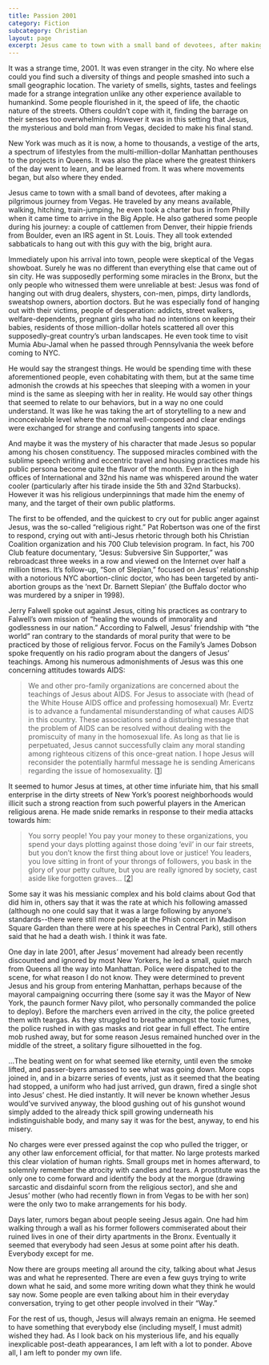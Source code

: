 ```yaml
---
title: Passion 2001
category: Fiction
subcategory: Christian
layout: page
excerpt: Jesus came to town with a small band of devotees, after making a pilgrimous journey from Vegas.
---
```


It was a strange time, 2001. It was even stranger in the city. No where else could you find such a diversity of things and people smashed into such a small geographic location. The variety of smells, sights, tastes and feelings made for a strange integration unlike any other experience available to humankind. Some people flourished in it, the speed of life, the chaotic nature of the streets. Others couldn’t cope with it, finding the barrage on their senses too overwhelming. However it was in this setting that Jesus, the mysterious and bold man from Vegas, decided to make his final stand.

New York was much as it is now, a home to thousands, a vestige of the arts, a spectrum of lifestyles from the multi-million-dollar Manhattan penthouses to the projects in Queens. It was also the place where the greatest thinkers of the day went to learn, and be learned from. It was where movements began, but also where they ended.

Jesus came to town with a small band of devotees, after making a pilgrimous journey from Vegas. He traveled by any means available, walking, hitching, train-jumping, he even took a charter bus in from Philly when it came time to arrive in the Big Apple. He also gathered some people during his journey: a couple of cattlemen from Denver, their hippie friends from Boulder, even an IRS agent in St. Louis. They all took extended sabbaticals to hang out with this guy with the big, bright aura.

Immediately upon his arrival into town, people were skeptical of the Vegas showboat. Surely he was no different than everything else that came out of sin city. He was supposedly performing some miracles in the Bronx, but the only people who witnessed them were unreliable at best: Jesus was fond of hanging out with drug dealers, shysters, con-men, pimps, dirty landlords, sweatshop owners, abortion doctors. But he was especially fond of hanging out with their victims, people of desperation: addicts, street walkers, welfare-dependents, pregnant girls who had no intentions on keeping their babies, residents of those million-dollar hotels scattered all over this supposedly-great country’s urban landscapes. He even took time to visit Mumia Abu-Jamal when he passed through Pennsylvania the week before coming to NYC.

He would say the strangest things. He would be spending time with these aforementioned people, even cohabitating with them, but at the same time admonish the crowds at his speeches that sleeping with a women in your mind is the same as sleeping with her in reality. He would say other things that seemed to relate to our behaviors, but in a way no one could understand. It was like he was taking the art of storytelling to a new and inconceivable level where the normal well-composed and clear endings were exchanged for strange and confusing tangents into space.

And maybe it was the mystery of his character that made Jesus so popular among his chosen constituency. The supposed miracles combined with the sublime speech writing and eccentric travel and housing practices made his public persona become quite the flavor of the month. Even in the high offices of International and 32nd his name was whispered around the water cooler (particularly after his tirade inside the 5th and 32nd Starbucks). However it was his religious underpinnings that made him the enemy of many, and the target of their own public platforms.

The first to be offended, and the quickest to cry out for public anger against Jesus, was the so-called “religious right.” Pat Robertson was one of the first to respond, crying out with anti-Jesus rhetoric through both his Christian Coalition organization and his 700 Club television program. In fact, his 700 Club feature documentary, “Jesus: Subversive Sin Supporter,” was rebroadcast three weeks in a row and viewed on the Internet over half a million times. It’s follow-up, “Son of Slepian,” focused on Jesus’ relationship with a notorious NYC abortion-clinic doctor, who has been targeted by anti-abortion groups as the ‘next Dr. Barnett Slepian’ (the Buffalo doctor who was murdered by a sniper in 1998).

Jerry Falwell spoke out against Jesus, citing his practices as contrary to Falwell’s own mission of “healing the wounds of immorality and godlessness in our nation.” According to Falwell, Jesus’ friendship with “the world” ran contrary to the standards of moral purity that were to be practiced by those of religious fervor. Focus on the Family’s James Dobson spoke frequently on his radio program about the dangers of Jesus’ teachings. Among his numerous admonishments of Jesus was this one concerning attitudes towards AIDS:

> We and other pro-family organizations are concerned about the teachings of Jesus about AIDS. For Jesus to associate with (head of the White House AIDS office and professing homosexual) Mr. Evertz is to advance a fundamental misunderstanding of what causes AIDS in this country. These associations send a disturbing message that the problem of AIDS can be resolved without dealing with the promiscuity of many in the homosexual life. As long as that lie is perpetuated, Jesus cannot successfully claim any moral standing among righteous citizens of this once-great nation. I hope Jesus will reconsider the potentially harmful message he is sending Americans regarding the issue of homosexuality. [[1](http://abcnews.go.com/US/story?id=93600)]

It seemed to humor Jesus at times, at other time infuriate him, that his small enterprise in the dirty streets of New York’s poorest neighborhoods would illicit such a strong reaction from such powerful players in the American religious arena. He made snide remarks in response to their media attacks towards him:

> You sorry people! You pay your money to these organizations, you spend your days plotting against those doing ‘evil’ in our fair streets, but you don’t know the first thing about love or justice! You leaders, you love sitting in front of your throngs of followers, you bask in the glory of your petty culture, but you are really ignored by society, cast aside like forgotten graves... [[2](http://www.biblegateway.com/passage/?search=Luke+11%3A42-44&version=NASB)]

Some say it was his messianic complex and his bold claims about God that did him in, others say that it was the rate at which his following amassed (although no one could say that it was a large following by anyone’s standards--there were still more people at the Phish concert in Madison Square Garden than there were at his speeches in Central Park), still others said that he had a death wish. I think it was fate.

One day in late 2001, after Jesus’ movement had already been recently discounted and ignored by most New Yorkers, he led a small, quiet march from Queens all the way into Manhattan. Police were dispatched to the scene, for what reason I do not know. They were determined to prevent Jesus and his group from entering Manhattan, perhaps because of the mayoral campaigning occurring there (some say it was the Mayor of New York, the paunch former Navy pilot, who personally commanded the police to deploy). Before the marchers even arrived in the city, the police greeted them with teargas. As they struggled to breathe amongst the toxic fumes, the police rushed in with gas masks and riot gear in full effect. The entire mob rushed away, but for some reason Jesus remained hunched over in the middle of the street, a solitary figure silhouetted in the fog.

...The beating went on for what seemed like eternity, until even the smoke lifted, and passer-byers amassed to see what was going down. More cops joined in, and in a bizarre series of events, just as it seemed that the beating had stopped, a uniform who had just arrived, gun drawn, fired a single shot into Jesus’ chest. He died instantly. It will never be known whether Jesus would’ve survived anyway, the blood gushing out of his gunshot wound simply added to the already thick spill growing underneath his indistinguishable body, and many say it was for the best, anyway, to end his misery.

No charges were ever pressed against the cop who pulled the trigger, or any other law enforcement official, for that matter. No large protests marked this clear violation of human rights. Small groups met in homes afterward, to solemnly remember the atrocity with candles and tears. A prostitute was the only one to come forward and identify the body at the morgue (drawing sarcastic and disdainful scorn from the religious sector), and she and Jesus’ mother (who had recently flown in from Vegas to be with her son) were the only two to make arrangements for his body.

Days later, rumors began about people seeing Jesus again. One had him walking through a wall as his former followers commiserated about their ruined lives in one of their dirty apartments in the Bronx. Eventually it seemed that everybody had seen Jesus at some point after his death. Everybody except for me.

Now there are groups meeting all around the city, talking about what Jesus was and what he represented. There are even a few guys trying to write down what he said, and some more writing down what they think he would say now. Some people are even talking about him in their everyday conversation, trying to get other people involved in their “Way.”

For the rest of us, though, Jesus will always remain an enigma. He seemed to have something that everybody else (including myself, I must admit) wished they had. As I look back on his mysterious life, and his equally inexplicable post-death appearances, I am left with a lot to ponder. Above all, I am left to ponder my own life.
